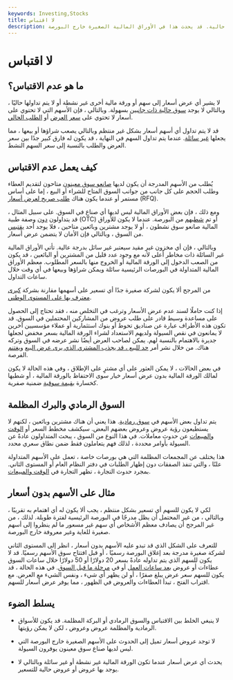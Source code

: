 ```yaml
---
keywords: Investing,Stocks
title: لا اقتباس
description: لا يوجد سعر يشير إلى مخزون أو ورقة مالية أخرى غير نشطة أو ليس لها عروض وعطاءات حالية. قد يحدث هذا في الأوراق المالية الصغيرة خارج البورصة.
---
```


# لا اقتباس
## ما هو عدم الاقتباس؟

لا يشير أي عرض أسعار إلى سهم أو ورقة مالية أخرى غير نشطة أو لا يتم تداولها حاليًا ، وبالتالي لا يوجد [سوق حالية ذات جانبين](/two-sidedmarket) بسهولة. وبالتالي ، فإن الأسهم التي لا تحتوي على أسعار لا تحتوي على [سعر العرض](/bid) أو [الطلب الحالي](/ask).

قد لا يتم تداول أي أسهم أسعار بشكل غير منتظم وبالتالي يصعب شراؤها أو بيعها ، مما يجعلها [غير سائلة](/illiquid). عندما يتم تداول السهم في النهاية ، قد يكون له فارق كبير جدًا [بين](/bid-askspread) سعر العرض والطلب بالنسبة إلى سعر السهم النشط.

## كيف يعمل عدم الاقتباس

يُطلب من الأسهم المدرجة أن يكون لديها [صانعو سوق معينون](/marketmaker) متاحون لتقديم العطاء وطلب الحجم على كل جانب من جوانب السوق المتاح للشراء أو البيع ، إما على أساس مستمر أو عندما يكون هناك [طلب صريح لعرض أسعار](/request-for-quote) (RFQ).

ومع ذلك ، فإن بعض الأوراق المالية ليس لديها أي صناع في السوق. على سبيل المثال ، قد يتداولون [دون](/otc) وصفة طبية (OTC) أو تم [شطبهم](/delisting) من البورصة. عندما لا يكون للأوراق المالية صانعو سوق نشطون ، أو لا يوجد مشترين وبائعين متاحين ، فلا يوجد أحد [يقتبس](/quote) من السوق ، وبالتالي فإن الأمان لا يتضمن عرض أسعار.

وبالتالي ، فإن أي مخزون غير مقيد سيعتبر غير سائل بدرجة عالية. تأتي الأوراق المالية غير السائلة ذات مخاطر أعلى لأنه مع وجود عدد قليل من المشترين أو البائعين ، قد يكون من الصعب الدخول إلى الورقة المالية أو الخروج منها بالسعر المطلوب. معظم الأوراق المالية المتداولة في البورصات الرئيسية سائلة ويمكن شراؤها وبيعها في أي وقت خلال ساعات التداول.

من المرجح ألا يكون لشركة صغيرة جدًا أي تسعير على أسهمها مقارنة بشركة [كبرى معترف بها على المستوى الوطني](/bluechipstock).

إذا كنت حاملًا لسند عدم عرض الأسعار وترغب في التخلص منه ، فقد تحتاج إلى الحصول على مساعدة وسيط قادر على طلب عروض من المشاركين المحتملين في السوق. قد تكون هذه الأطراف عبارة عن صناديق تحوط أو بنوك استثمارية أو عملاء مؤسسيين آخرين لا يمانعون في نقص السيولة ولديهم الاستعداد لشراء الورقة المالية بسعر مخفض لجعلها جديرة بالاهتمام بالنسبة لهم. يمكن لصاحب العرض أيضًا نشر عرضه في السوق وتركه هناك. من خلال نشر أمر [حد للبيع ، قد يجذب المشتري الذي يرى عرض البيع](/limitorder) [ويغتنم](/limitorder) الفرصة.

في بعض الحالات ، لا يمكن العثور على أي مشترٍ على الإطلاق ، وفي هذه الحالة لا يكون لمالك الورقة المالية بدون عرض أسعار خيار سوى الاحتفاظ بالورقة المالية ، أو شطبها كخسارة [بقيمة سوقية](/marketvalue) ضمنية صفرية.

## السوق الرمادي والبرك المظلمة

يتم تداول بعض الأسهم في [سوق رمادية](/graymarket). هذا يعني أن هناك مشترين وبائعين ، لكنهم لا يستطيعون رؤية عروض وعروض بعضهم البعض. سيكشف مخطط السعر أو [الوقت والمبيعات](/time-and-sales) عن حدوث معاملات. في هذا النوع من السوق ، يبحث المتداولون عادةً عن السيولة بأوامر محددة ، لذلك فهم يتعاملون فقط ضمن نطاق سعري محدد.

هذا يختلف عن المجمعات المظلمة التي هي بورصات خاصة ، تعمل على الأسهم المتداولة علنًا ، والتي تنفذ الصفقات دون إظهار الطلبات في دفتر النظام العام أو المستوى الثاني. بمجرد حدوث التجارة ، تظهر التجارة في [الوقت والمبيعات](/time-and-sales).

## مثال على الأسهم بدون أسعار

لكي لا يكون للسهم أي تسعير بشكل منتظم ، يجب ألا يكون له أي اهتمام به تقريبًا ، وبالتالي ، من غير المحتمل أن يظل مدرجًا في البورصة الرئيسية لفترة طويلة. لذلك ، من غير المرجح أن يصادف معظم الأشخاص أي سهم غير مسعور ما لم ينظروا إلى أسهم صغيرة للغاية وغير معروفة خارج البورصة.

للتعرف على الشكل الذي قد تبدو عليه الأسهم بدون أسعار ، انظر إلى المستوى الثاني لشركة صغيرة مدرجة بعد إغلاق البورصة رسميًا ، أو قبل افتتاح سوق الأسهم رسميًا. قد لا يكون للسهم الذي يتم تداوله عادةً بسعر 20 دولارًا أو 50 دولارًا خلال ساعات السوق عطاءات أو عروض [بعد ساعات العمل](/afterhourstrading) أو في [مرحلة ما قبل السوق](/premarket). في هذه الحالة ، قد يكون للسهم سعر عرض يبلغ صفرًا ، أو لن يظهر أي شيء ، ونفس الشيء مع العرض. مع اقتراب الفتح ، تبدأ العطاءات والعروض في الظهور ، مما يوفر عرض أسعار للسهم.

## يسلط الضوء

- لا ينبغي الخلط بين الاقتباس والسوق الرمادي أو البركة المظلمة. قد يكون للأسواق الرمادية والمظلمة عروض وعروض ، لكن لا يمكن رؤيتها.

- لا توجد عروض أسعار تميل إلى الحدوث على الأسهم الصغيرة خارج البورصة التي ليس لديها صناع سوق معينون يوفرون السيولة.

- يحدث أي عرض أسعار عندما تكون الورقة المالية غير نشطة أو غير سائلة وبالتالي لا يوجد بها عروض أو عروض حالية للتسعير.


